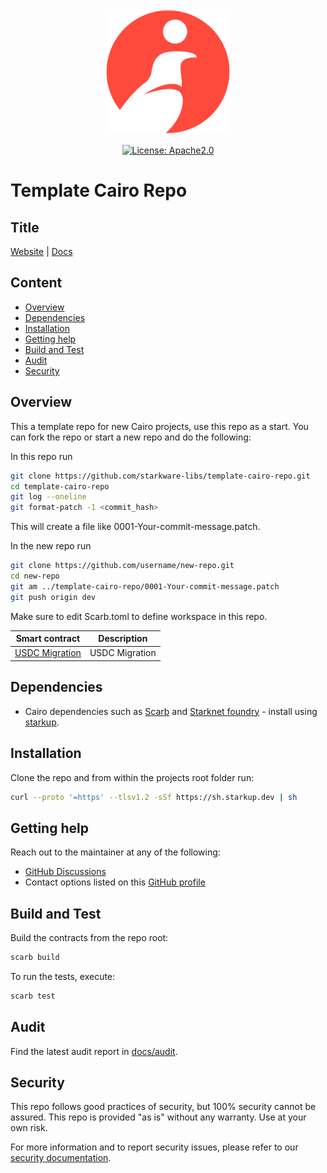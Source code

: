 <div align="center">
  <img alt="Cairo Logo" src="cairo_logo.png" width="200">
</div>

<div align="center">

[![License: Apache2.0](https://img.shields.io/badge/License-Apache2.0-green.svg)](LICENSE)
</div>

# Template Cairo Repo

## Title

[Website](link-to-website) | [Docs](link-to-docs)

## Content

- [Overview](#overview)
- [Dependencies](#dependencies)
- [Installation](#installation)
- [Getting help](#getting-help)
- [Build and Test](#build-and-test)
- [Audit](#audit)
- [Security](#security)

## Overview

This a template repo for new Cairo projects, use this repo as a start.
You can fork the repo or start a new repo and do the following:

In this repo run

```bash
git clone https://github.com/starkware-libs/template-cairo-repo.git
cd template-cairo-repo
git log --oneline
git format-patch -1 <commit_hash>
```
This will create a file like 0001-Your-commit-message.patch.

In the new repo run
```bash
git clone https://github.com/username/new-repo.git
cd new-repo
git am ../template-cairo-repo/0001-Your-commit-message.patch
git push origin dev
```

Make sure to edit Scarb.toml to define workspace in this repo.


| Smart contract   | Description                                                                                                                            |
|------------------|----------------------------------------------------------------------------------------------------------------------------------------|
| [USDC Migration](packages/usdc_migration)             | USDC Migration

## Dependencies

- Cairo dependencies such as [Scarb](https://docs.swmansion.com/scarb/) and [Starknet foundry](https://foundry-rs.github.io/starknet-foundry/index.html) - install using [starkup](https://github.com/software-mansion/starkup).

## Installation

Clone the repo and from within the projects root folder run:

```bash
curl --proto '=https' --tlsv1.2 -sSf https://sh.starkup.dev | sh
```

## Getting help

Reach out to the maintainer at any of the following:

- [GitHub Discussions](discussions)
- Contact options listed on this [GitHub profile](https://github.com/starkware-libs)

## Build and Test

Build the contracts from the repo root:

```bash
scarb build

```

To run the tests, execute:

```bash
scarb test
```

## Audit

Find the latest audit report in [docs/audit](docs/audit).

## Security

This repo follows good practices of security, but 100% security cannot be assured. This repo is provided "as is" without any warranty. Use at your own risk.

For more information and to report security issues, please refer to our [security documentation](docs/SECURITY.md).
